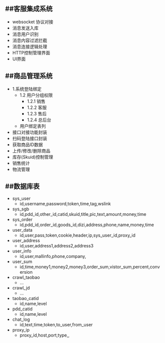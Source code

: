 ﻿##客服集成系统
---
+ websocket 协议对接
 +  消息发送入库
 +  消息用户识别
 +  消息内容过滤拦截
 +  消息连接逻辑处理
 +  HTTP控制管理界面
 +  UI界面

##商品管理系统
---
+ 1.系统登陆绑定
  + 1.2 用户分组权限
     + 1.2.1 销售
     + 1.2.2 客服
     + 1.2.3 售后
     + 1.2.4 总后台
  + 用户绑定表列
+ 接口对接功能封装
 + 扫码登陆接口封装
 + 获取商品ID数据
 + 上传/修改/删除商品
 + 库存(Skuid)控制管理
 + 销售统计
 + 物流管理


##数据库表
---
+ sys_user
	+ id,username,password,token,time,tag,wslink
+ sys_sgb
	+ id,pdd_id,other\_id,catid,skuid,title,pic,text,amount,money,time
+ sys_order
	+ id,pdd_id,order\_id,goods\_id,dizi,address,phone,name,money,time
+ user_data
	+ id,user,pass,token,cookie,header,ip,sys_user\_id,proxy\_id
+ user_address
	+ id,user,address1,address2,address3
+ user_info
	+ id,user,mallinfo,phone,company,
+ user_sum
	+ id,time,money1,money2,money3,order_sum,vistor\_sum,percent,conversion
+ crawl_taobao
	+ ...
+ crawl_jd
	+ ...
+ taobao_catid
	+ id,name,level
+ pdd_catid
	+ id,name,level
+ chat_log
	+ id,text,time,token,to_user,from\_user
+ proxy_ip
	+ proxy_id,host,port,type,,
